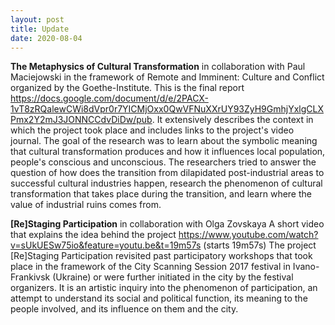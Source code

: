 ```yaml
---
layout: post 
title: Update
date: 2020-08-04
---
```

**The Metaphysics of Cultural Transformation** in collaboration with Paul Maciejowski in the framework of Remote and Imminent: Culture and Conflict organized by the Goethe-Institute. This is the final report https://docs.google.com/document/d/e/2PACX-1vT8zRQalewCWi8dVpr0r7YICMjOxx0QwVFNuXXrUY93ZyH9GmhjYxlgCLXPmx2Y2mJ3JONNCCdvDiDw/pub. It extensively describes the context in which the project took place and includes links to the project's video journal. The goal of the research was to learn about the symbolic meaning that cultural transformation produces and how it influences local population, people's conscious and unconscious. The researchers tried to answer the question of how does the transition from dilapidated post-industrial areas to successful cultural industries happen, research the phenomenon of cultural transformation that takes place during the transition, and learn where the value of industrial ruins comes from.

**[Re]Staging Participation** in collaboration with Olga Zovskaya
A short video that explains the idea behind the project https://www.youtube.com/watch?v=sUkUESw75io&feature=youtu.be&t=19m57s (starts 19m57s)
The project [Re]Staging Participation revisited past participatory workshops that took place in the framework of the City Scanning Session 2017 festival in Ivano-Frankivsk (Ukraine) or were further initiated in the city by the festival organizers. It is an artistic inquiry into the phenomenon of participation, an attempt to understand its social and political function, its meaning to the people involved, and its influence on them and the city.